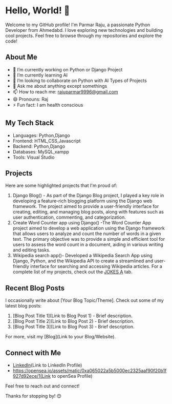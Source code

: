 # Hello, World! 👋

Welcome to my GitHub profile! I'm Parmar Raju, a passionate Python Developer  from Ahmedabd. I love exploring new technologies and building cool projects. Feel free to browse through my repositories and explore the code!

## About Me

- 🔭 I’m currently working on Python or Django Project
- 🌱 I’m currently learning AI
- 👯 I’m looking to collaborate on Python with Al Types of Projects
- 💬 Ask me about anything except somethings
- 📫 How to reach me: rajuparmar9996@gmail.com 
- 😄 Pronouns: Raj
- ⚡ Fun fact:  I am health conscious 

## My Tech Stack

- Languages: Python,Django
- Frontend: HTML,CSS,Javascript 
- Backend: Python,Django
- Databases: MySQL,xampp
- Tools: Visual Studio

## Projects

Here are some highlighted projects that I'm proud of:

1. Django Blog() - As part of the Django Blog project, I played a key role in developing a feature-rich blogging platform using the Django web framework. The project aimed to provide a user-friendly interface for creating, editing, and managing blog posts, along with features such as user authentication, commenting, and categorization.
2. Create Word Counter app using Django() -The Word Counter App project aimed to develop a web application using the Django framework that allows users to analyze and count the number of words in a given text. The primary objective was to provide a simple and efficient tool for users to assess the word count in a document, aiding in various writing and editing tasks.
3. Wikipedia search app()- Developed a Wikipedia Search App using Django, Python, and the Wikipedia API to create a streamlined and user-friendly interface for searching and accessing Wikipedia articles.
For a complete list of my projects, check out the [JOKES A](https://github.com/yourusername?tab=repositories) tab.

## Recent Blog Posts

I occasionally write about [Your Blog Topic/Theme]. Check out some of my latest blog posts:

1. [Blog Post Title 1](Link to Blog Post 1) - Brief description.
2. [Blog Post Title 2](Link to Blog Post 2) - Brief description.
3. [Blog Post Title 3](Link to Blog Post 3) - Brief description.

For more, visit my [Blog](Link to your Blog/Website).

## Connect with Me

- [LinkedIn](https://www.linkedin.com/in/raju-parmar-882606188?utm_source=share&utm_campaign=share_via&utm_content=profile&utm_medium=android_app)(Link to LinkedIn Profile)
- https://opensea.io/assets/matic/0xa065022a5b5000ec2325aaf90f20b1f927d92ece/1(Link to openSea Profile)


Feel free to reach out and connect!

Thanks for stopping by! 😊

